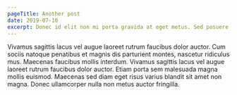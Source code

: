 ```yaml
---
pageTitle: Another post
date: 2019-07-10
excerpt: Donec id elit non mi porta gravida at eget metus. Sed posuere consectetur est at lobortis.
---
```


Vivamus sagittis lacus vel augue laoreet rutrum faucibus dolor auctor. Cum sociis natoque penatibus et magnis dis parturient montes, nascetur ridiculus mus. Maecenas faucibus mollis interdum. Vivamus sagittis lacus vel augue laoreet rutrum faucibus dolor auctor. Etiam porta sem malesuada magna mollis euismod. Maecenas sed diam eget risus varius blandit sit amet non magna. Donec ullamcorper nulla non metus auctor fringilla.
